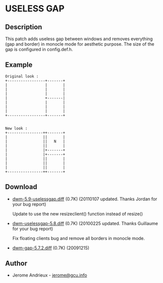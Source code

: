 # USELESS GAP

## Description

This patch adds useless gap between windows and removes everything (gap and border) in monocle mode for aesthetic purpose. 
The size of the gap is configured in config.def.h.

## Example

	Original look :
	+-----------------+-------+
	|                 |       |
	|                 |       |
	|                 |       |
	|                 +-------|
	|                 |       |
	|                 |       |
	|                 |       |
	+-----------------+-------+


	New look :
	+----------------++-------+
	|                ||       |
	|                ||   N   |
	|                ||       |
	|                |+-------+
	|                |+-------+
	|                ||       |
	|                ||       |
	|                ||       |
	+----------------++-------+

## Download

 * [dwm-5.9-uselessgap.diff](dwm-5.9-uselessgap.diff) (0.7K) (20110107 updated. Thanks Jordan for your bug report)
   
	Update to use the new resizeclient() function instead of resize()
 
 * [dwm-uselessgap-5.8.diff](dwm-uselessgap-5.8.diff) (0.7K) (20100225 updated. Thanks Guillaume for your bug report)
   
	Fix floating clients bug and remove all borders in monocle mode.
 
 * [dwm-gap-5.7.2.diff](dwm-gap-5.7.2.diff) (0.7K) (20091215)

## Author

 * Jerome Andrieux - <jerome@gcu.info>
